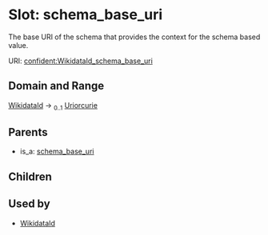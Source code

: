 
# Slot: schema_base_uri


The base URI of the schema that provides the context for the schema based value.

URI: [confident:WikidataId_schema_base_uri](https://raw.githubusercontent.com/TIBHannover/ConfIDent_schema/main/src/linkml/confident_schema.yaml#WikidataId_schema_base_uri)


## Domain and Range

[WikidataId](WikidataId.md) &#8594;  <sub>0..1</sub> [Uriorcurie](types/Uriorcurie.md)

## Parents

 *  is_a: [schema_base_uri](schema_base_uri.md)

## Children


## Used by

 * [WikidataId](WikidataId.md)
